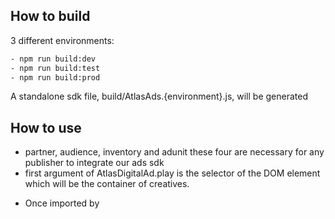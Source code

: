 
## How to build

3 different environments:
```bash
- npm run build:dev
- npm run build:test
- npm run build:prod
```

A standalone sdk file, build/AtlasAds.{environment}.js,  will be generated

## How to use

* partner, audience, inventory and adunit these four are necessary for any publisher to integrate our ads sdk
* first argument of AtlasDigitalAd.play is the selector of the DOM element which will be the container of creatives.

- Once imported by <script> tag in a HTML page, a variable named 'AtlasAds' would be exported under global window scope.
- Also can be used as a node package. CES_URL is a magic variable, it should be set during the compiling procedure.

Example javascript 

```HTML
    <script src="AtlasAds.production.js"></script>
    <script>
     var partnerID = '1';
     var dp = AtlasAds(partnerID);

     // play(containerSelector, inventoryObject, adUnitObject, audienceObject)
     // dp.play('#bottom-banner', inventory, unit1, audience);

     // getAd(containerSelector, width, height)
     dp.getAd('#bottom-banner', 300, 250);
     dp.getAd('#right-banner', 300, 250);
    </script>
```
